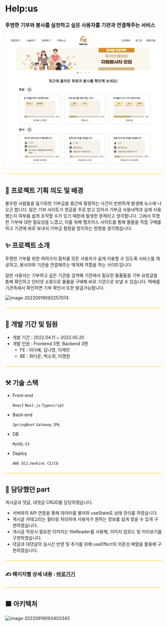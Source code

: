 #                                            Help:us

### 투명한 기부와 봉사를 실천하고 싶은 사용자를 기관과 연결해주는 서비스

![mainpage](./image/Mainpage.png)



![line](./image/line.png)

## 📖 프로젝트 기획 의도 및 배경

불우한 사람들을 돕기위한 기부금을 중간에 횡령하는 사건이 빈번하게 발생해 뉴스에 나오곤 합니다. 많은 기부 사이트가 현금을 주로 받고 있어서 기부금 사용내역과 실제 사용했는지 여부를 쉽게 조작할 수가 있기 때문에 발생한 문제라고 생각합니다. 그래서 투명한 기부에 대한 필요성을 느꼈고, 이를 위해 헬프어스 사이트를 통해 물품을 직접 구매를 하고 기관에 바로 보내서 기부금 횡령을 방지하는 방향을 생각했습니다. 





## ✨ 프로젝트 소개

투명한 기부를 위한 여려가지 절차를 모든 사용자가 쉽게 이용할 수 있도록 서비스를 제공하고, 봉사자와 기관을 연결해주는 매개체 역할을 하는 사이트입니다.

일반 사용자는 기부하고 싶은 기관을 검색해 기관에서 필요한 물품들을 기부 요청글을 통해 확인하고 인터넷 쇼핑으로 물품을 구배해 바로 기관으로 보낼 수 있습니다. 택배를 기관측에서 확인하면 기부 확인서 또한 발급가능합니다.

![image-20220919083257074](https://user-images.githubusercontent.com/82032072/192347764-9e2e6df2-20bc-4c8a-8ee9-87f5587728eb.png)

![line](./image/line.png)

## 🌿 개발 기간 및 팀원

- 개발 기간 : 2022.04.11 ~ 2022.05.20
- 개발 인원 : Frontend 3명, Backend 3명
  - FE : 이다예, 김나영, 이제민
  - BE : 최다운, 박소희, 이명원

![line](./image/line.png)

## ⚒️ 기술 스택

- Front-end
  
    `React` `Next.js` `Typescript` 
    
- Back-end
  
    `SpringBoot` `Gateway` `JPA`
    
- DB
  
    `MySQL` `S3`
    
- Deploy
  
    `AWS EC2` `Jenkins CI/CD`

![line](./image/line.png)

## 🔖 담당했던 part

게시글과 댓글, 대댓글 CRUD를 담당하였습니다. 

- 서버와의 API 연동을 통해 데이터를 불러와 useState로 상태 관리를 하였습니다.
- 게시글 카테고리는 필터링 처리하여 사용자가 원하는 정보를 쉽게 찾을 수 있게 구현하였습니다.
- 게시글 작성시 필요한 이미지는 fileReader를 사용해, 이미지 업로드 및 미리보기를 구현하였습니다.
- 댓글과 대댓글의 실시간 반영 및 추가를 위해 useEffect의 의존성 배열을 활용해 구현하였습니다.

![line](./image/line.png)

### ✍️ 페이지별 상세 내용 : [바로가기](https://www.notion.so/dayelee/Help-us-512aa38abf114fb0b58995c19bbcca3c?pvs=4)

![line](./image/line.png)


## 🟩 아키텍처

![image-20220919083403343](https://user-images.githubusercontent.com/82032072/192347822-352bc4f2-5d82-4c03-ab33-d0c79e0c4db3.png)

